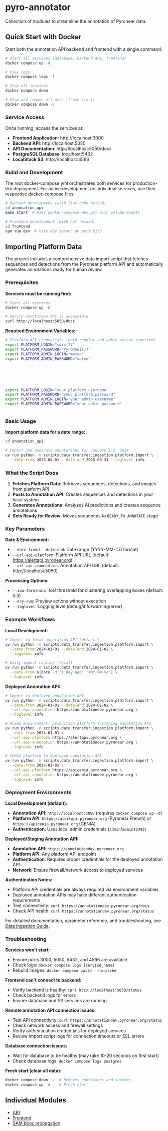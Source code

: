 # pyro-annotator

Collection of modules to streamline the annotation of Pyronear data.

## Quick Start with Docker

Start both the annotation API backend and frontend with a single command:

```bash
# Start all services (database, backend API, frontend)
docker compose up -d

# View logs
docker compose logs -f

# Stop all services
docker compose down

# Stop and remove all data (fresh start)
docker compose down -v
```

### Service Access

Once running, access the services at:

- **Frontend Application**: http://localhost:3000
- **Backend API**: http://localhost:5050
- **API Documentation**: http://localhost:5050/docs
- **PostgreSQL Database**: localhost:5432
- **LocalStack S3**: http://localhost:4566

### Build and Development

The root docker-compose.yml orchestrates both services for production-like deployment. For active development on individual services, use their respective docker-compose files:

```bash
# Backend development (with live code reload)
cd annotation_api
make start  # Uses docker-compose-dev.yml with volume mounts

# Frontend development (with hot reload)
cd frontend
npm run dev  # Vite dev server on port 5173
```

## Importing Platform Data

The project includes a comprehensive data import script that fetches sequences and detections from the Pyronear platform API and automatically generates annotations ready for human review.

### Prerequisites

**Services must be running first:**
```bash
# Start all services
docker compose up -d

# Verify annotation API is accessible
curl http://localhost:5050/docs
```

**Required Environment Variables:**
```bash
# Platform API credentials (both regular and admin access required)
export PLATFORM_LOGIN="sdis-77"
export PLATFORM_PASSWORD="Pyro@Sdis77"
export PLATFORM_ADMIN_LOGIN="mateo"
export PLATFORM_ADMIN_PASSWORD="mateo"






export PLATFORM_LOGIN="your_platform_username"
export PLATFORM_PASSWORD="your_platform_password"
export PLATFORM_ADMIN_LOGIN="your_admin_username"
export PLATFORM_ADMIN_PASSWORD="your_admin_password"



```

### Basic Usage

**Import platform data for a date range:**
```bash
cd annotation_api

# Import and generate annotations for January 1-2, 2024
uv run python -m scripts.data_transfer.ingestion.platform.import \
  --date-from 2025-08-01 --date-end 2025-08-31 --loglevel info
```

### What the Script Does

1. **Fetches Platform Data**: Retrieves sequences, detections, and images from platform API
2. **Posts to Annotation API**: Creates sequences and detections in your local system
3. **Generates Annotations**: Analyzes AI predictions and creates sequence annotations
4. **Sets Ready for Review**: Moves sequences to `READY_TO_ANNOTATE` stage

### Key Parameters

**Date & Environment:**
- `--date-from` / `--date-end`: Date range (YYYY-MM-DD format)
- `--url-api-platform`: Platform API URL (default: https://alertapi.pyronear.org)
- `--url-api-annotation`: Annotation API URL (default: http://localhost:5050)

**Processing Options:**
- `--iou-threshold`: IoU threshold for clustering overlapping boxes (default: 0.3)
- `--dry-run`: Preview actions without execution
- `--loglevel`: Logging level (debug/info/warning/error)

### Example Workflows

**Local Development:**
```bash
# Import to local annotation API (default)
uv run python -m scripts.data_transfer.ingestion.platform.import \
  --date-from 2024-01-01 --date-end 2024-01-02 \
  --loglevel info

# Daily import routine (local)
uv run python -m scripts.data_transfer.ingestion.platform.import \
  --date-from $(date -d '1 day ago' '+%Y-%m-%d') \
  --loglevel info
```

**Deployed Annotation API:**
```bash
# Import to deployed annotation API
uv run python -m scripts.data_transfer.ingestion.platform.import \
  --date-from 2024-01-01 --date-end 2024-01-02 \
  --url-api-annotation https://annotationdev.pyronear.org \
  --loglevel info

# Mixed environment: production platform + staging annotation API
uv run python -m scripts.data_transfer.ingestion.platform.import \
  --date-from 2024-01-01 \
  --url-api-platform https://alertapi.pyronear.org \
  --url-api-annotation https://annotationdev.pyronear.org \
  --loglevel info

# CENIA platform to deployed annotation API
uv run python -m scripts.data_transfer.ingestion.platform.import \
  --date-from 2024-01-01 \
  --url-api-platform https://apicenia.pyronear.org \
  --url-api-annotation https://annotationdev.pyronear.org \
  --loglevel info
```

### Deployment Environments

**Local Development (default):**
- **Annotation API**: `http://localhost:5050` (requires `docker compose up -d`)
- **Platform API**: `https://alertapi.pyronear.org` (Pyronear French) or `https://apicenia.pyronear.org` (CENIA)
- **Authentication**: Uses local admin credentials (`admin`/`admin12345`)

**Deployed/Staging Annotation API:**
- **Annotation API**: `https://annotationdev.pyronear.org`
- **Platform API**: Any platform API endpoint
- **Authentication**: Requires proper credentials for the deployed annotation API
- **Network**: Ensure firewall/network access to deployed services

**Authentication Notes:**
- Platform API credentials are always required via environment variables
- Deployed annotation APIs may have different authentication requirements
- Test connectivity: `curl https://annotationdev.pyronear.org/docs`
- Check API health: `curl https://annotationdev.pyronear.org/status`

For detailed documentation, parameter reference, and troubleshooting, see [Data Ingestion Guide](annotation_api/docs/data-ingestion-guide.md).

### Troubleshooting

**Services won't start:**
- Ensure ports 3000, 5050, 5432, and 4566 are available
- Check logs: `docker compose logs [service_name]`
- Rebuild images: `docker compose build --no-cache`

**Frontend can't connect to backend:**
- Verify backend is healthy: `curl http://localhost:5050/status`
- Check backend logs for errors
- Ensure database and S3 services are running

**Remote annotation API connection issues:**
- Test API connectivity: `curl https://annotationdev.pyronear.org/status`
- Check network access and firewall settings
- Verify authentication credentials for deployed services
- Review import script logs for connection timeouts or SSL errors

**Database connection issues:**
- Wait for database to be healthy (may take 10-20 seconds on first start)
- Check database logs: `docker compose logs postgres`

**Fresh start (clear all data):**
```bash
docker compose down -v  # Removes containers and volumes
docker compose up -d    # Fresh start
```

## Individual Modules

- [API](./annotation_api/README.md)
- [Frontend](./frontend/README.md)
- [SAM bbox propagation](./sam_based_bbox_propagation/README.md)
